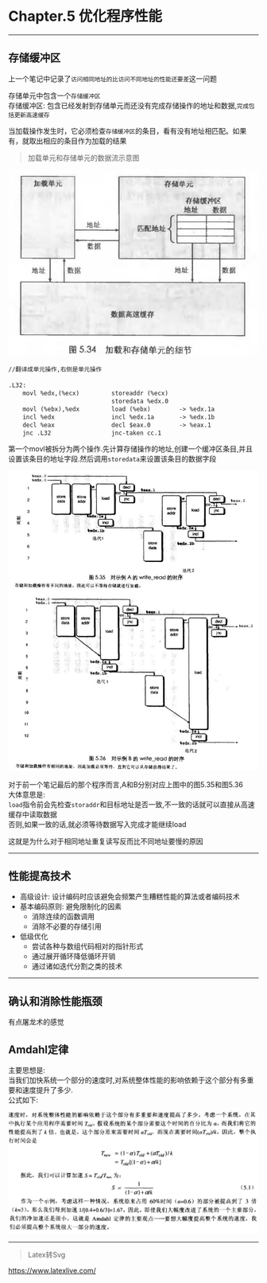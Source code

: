 # Chapter.5 优化程序性能

--------------
## 存储缓冲区

上一个笔记中记录了`访问相同地址的比访问不同地址的性能还要差`这一问题 

存储单元中包含一个`存储缓冲区`  
存储缓冲区: 包含已经发射到存储单元而还没有完成存储操作的地址和数据,`完成包括更新高速缓存`  

当加载操作发生时，它必须检查`存储缓冲区`的条目，看有没有地址相匹配。如果有，就取出相应的条目作为加载的结果

> 加载单元和存储单元的数据流示意图

![](s1.jpg)

```
//翻译成单元操作,右侧是单元操作

.L32:
    movl %edx,(%ecx)         storeaddr (%ecx)
                             storedata %edx.0   
    movl (%ebx),%edx         load (%ebx)        -> %edx.1a
    incl %edx                incl %edx.1a       -> %edx.1b
    decl %eax                decl $eax.0        -> %eax.1
    jnc .L32                 jnc-taken cc.1
```

第一个movl被拆分为两个操作.先计算存储操作的地址,创建一个缓冲区条目,并且设置该条目的地址字段.然后调用`storedata`来设置该条目的数据字段

![](s2.jpg)


对于前一个笔记最后的那个程序而言,A和B分别对应上图中的图5.35和图5.36  
大体意思是:  
`load`指令前会先检查`storaddr`和目标地址是否一致,不一致的话就可以直接从高速缓存中读取数据  
否则,如果一致的话,就必须等待数据写入完成才能继续load

这就是为什么对于相同地址重复读写反而比不同地址要慢的原因

--------------
## 性能提高技术

- 高级设计: 设计编码时应该避免会频繁产生糟糕性能的算法或者编码技术
- 基本编码原则: 避免限制化的因素
    - 消除连续的函数调用
    - 消除不必要的存储引用
- 低级优化
    - 尝试各种与数组代码相对的指针形式
    - 通过展开循环降低循环开销
    - 通过诸如迭代分割之类的技术

--------------
## 确认和消除性能瓶颈

有点屠龙术的感觉

## Amdahl定律

主要思想是:  
当我们加快系统一个部分的速度时,对系统整体性能的影响依赖于这个部分有多重要和速度提升了多少.  
公式如下:  

![](s3.jpg)



--------------


> Latex转Svg

https://www.latexlive.com/